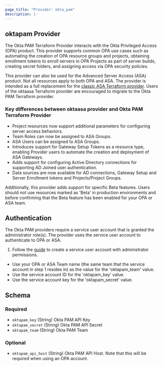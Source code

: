 ```yaml
---
page_title: "Provider: okta_pam"
description: |-
---
```


## oktapam Provider

The Okta PAM Terraform Provider interacts with the Okta Privileged Access (OPA) product.  This provider supports common OPA use cases such as automating the creation of OPA resource groups and projects, obtaining enrollment tokens to enroll servers in OPA Projects as part of server builds, creating secret folders, and assigning access via OPA security policies.

This provider can also be used for the Advanced Server Access (ASA) product. Not all resources apply to both OPA and ASA.  The provider is intended as a full replacement for the [classic ASA Terraform provider](https://registry.terraform.io/providers/oktadeveloper/oktaasa/1.0.1). Users of the oktaasa Terraform provider are encouraged to migrate to the Okta PAM Terraform provider.

### Key differences between oktaasa provider and Okta PAM Terraform Provider
- Project resources now support additional parameters for configuring server access behaviors.
- Team Roles can now be assigned to ASA Groups.
- ASA Users can be assigned to ASA Groups.
- Introduces support for Gateway Setup Tokens as a resource type, enabling Provider users to automate the creation and deployment of ASA Gateways.
- Adds support for configuring Active Directory connections for supporting AD Joined user authentication.
- Data sources are now available for AD connections, Gateway Setup and Server Enrollment tokens and Projects/Project Groups.

Additionally, this provider adds support for specific Beta features. Users should not use resources marked as 'Beta' in production environments and before confirming that the Beta feature has been enabled for your OPA or ASA team.

## Authentication
The Okta PAM providers require a service user account that is granted the administrator role(s). The provider uses the service user account to authenticate to OPA or ASA.

1) Follow the [guide](https://help.okta.com/en-us/content/topics/privileged-access/pam-service-users.htm) to create a service user account with administrator permissions.
- Use your OPA or ASA Team name (the same team that the service account in step 1 resides in) as the value for the 'oktapam_team' value.
- Use the service account ID for the 'oktapam_key' value.
- Use the service account key for the 'oktapam_secret' value.

## Schema

### Required

- `oktapam_key` (String) Okta PAM API Key
- `oktapam_secret` (String) Okta PAM API Secret
- `oktapam_team` (String) Okta PAM Team

### Optional

- `oktapam_api_host` (String) Okta PAM API Host. Note that this will be required when using an OPA account.
